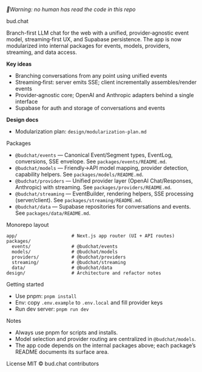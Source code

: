 *🚨Warning: no human has read the code in this repo*


bud.chat

Branch-first LLM chat for the web with a unified, provider‑agnostic event model, streaming‑first UX, and Supabase persistence. The app is now modularized into internal packages for events, models, providers, streaming, and data access.

**Key ideas**
- Branching conversations from any point using unified events
- Streaming‑first: server emits SSE; client incrementally assembles/render events
- Provider‑agnostic core; OpenAI and Anthropic adapters behind a single interface
- Supabase for auth and storage of conversations and events

**Design docs**
- Modularization plan: `design/modularization-plan.md`

Packages
- `@budchat/events` — Canonical Event/Segment types, EventLog, conversions, SSE envelope. See `packages/events/README.md`.
- `@budchat/models` — Friendly→API model mapping, provider detection, capability helpers. See `packages/models/README.md`.
- `@budchat/providers` — Unified provider layer (OpenAI Chat/Responses, Anthropic) with streaming. See `packages/providers/README.md`.
- `@budchat/streaming` — EventBuilder, rendering helpers, SSE processing (server/client). See `packages/streaming/README.md`.
- `@budchat/data` — Supabase repositories for conversations and events. See `packages/data/README.md`.

Monorepo layout
```
app/                    # Next.js app router (UI + API routes)
packages/
  events/               # @budchat/events
  models/               # @budchat/models
  providers/            # @budchat/providers
  streaming/            # @budchat/streaming
  data/                 # @budchat/data
design/                 # Architecture and refactor notes
```

Getting started
- Use pnpm: `pnpm install`
- Env: copy `.env.example` to `.env.local` and fill provider keys
- Run dev server: `pnpm run dev`

Notes
- Always use pnpm for scripts and installs.
- Model selection and provider routing are centralized in `@budchat/models`.
- The app code depends on the internal packages above; each package’s README documents its surface area.

License
MIT © bud.chat contributors

